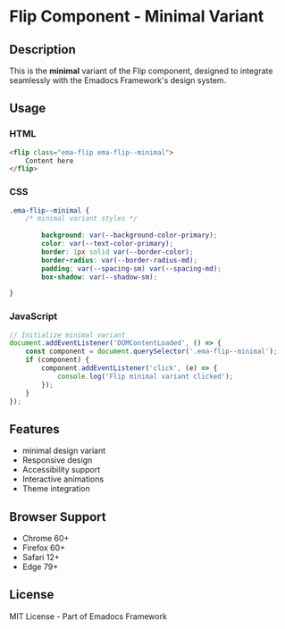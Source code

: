 # Flip Component - Minimal Variant

## Description
This is the **minimal** variant of the Flip component, designed to integrate seamlessly with the Emadocs Framework's design system.

## Usage

### HTML
```html
<flip class="ema-flip ema-flip--minimal">
    Content here
</flip>
```

### CSS
```css
.ema-flip--minimal {
    /* minimal variant styles */
    
        background: var(--background-color-primary);
        color: var(--text-color-primary);
        border: 1px solid var(--border-color);
        border-radius: var(--border-radius-md);
        padding: var(--spacing-sm) var(--spacing-md);
        box-shadow: var(--shadow-sm);
    
}
```

### JavaScript
```javascript
// Initialize minimal variant
document.addEventListener('DOMContentLoaded', () => {
    const component = document.querySelector('.ema-flip--minimal');
    if (component) {
        component.addEventListener('click', (e) => {
            console.log('Flip minimal variant clicked');
        });
    }
});
```

## Features
- minimal design variant
- Responsive design
- Accessibility support
- Interactive animations
- Theme integration

## Browser Support
- Chrome 60+
- Firefox 60+
- Safari 12+
- Edge 79+

## License
MIT License - Part of Emadocs Framework
